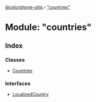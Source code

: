 [@celo/phone-utils](../README.md) › ["countries"](_countries_.md)

# Module: "countries"

## Index

### Classes

* [Countries](../classes/_countries_.countries.md)

### Interfaces

* [LocalizedCountry](../interfaces/_countries_.localizedcountry.md)
